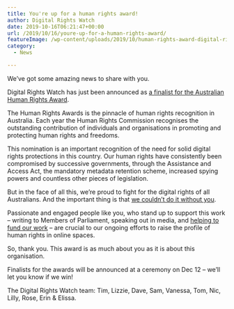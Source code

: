 ```yaml
---
title: You're up for a human rights award!
author: Digital Rights Watch
date: 2019-10-16T06:21:47+00:00
url: /2019/10/16/youre-up-for-a-human-rights-award/
featureImage: /wp-content/uploads/2019/10/human-rights-award-digital-rights-watch.jpg
category:
  - News

---
```

We&#8217;ve got some amazing news to share with you.

Digital Rights Watch has just been announced as <a href="http://www.humanrights.gov.au/about/news/first-finalists-announced-human-rights-awards" target="_blank" rel="noreferrer noopener" aria-label="a finalist for the Australian Human Rights Award (opens in a new tab)">a finalist for the Australian Human Rights Award</a>.

The Human Rights Awards is the pinnacle of human rights recognition in Australia. Each year the Human Rights Commission recognises the outstanding contribution of individuals and organisations in promoting and protecting human rights and freedoms.

This nomination is an important recognition of the need for solid digital rights protections in this country. Our human rights have consistently been compromised by successive governments, through the Assistance and Access Act, the mandatory metadata retention scheme, increased spying powers and countless other pieces of legislation.

But in the face of all this, we&#8217;re proud to fight for the digital rights of all Australians. And the important thing is that <a href="https://digitalrightswatch.org.au/join/" target="_blank" rel="noreferrer noopener" aria-label="we couldn't do it without you (opens in a new tab)">we couldn&#8217;t do it without you</a>.

Passionate and engaged people like you, who stand up to support this work &#8211; writing to Members of Parliament, speaking out in media, and [helping to fund our work][1] &#8211; are crucial to our ongoing efforts to raise the profile of human rights in online spaces.

So, thank you. This award is as much about you as it is about this organisation.

Finalists for the awards will be announced at a ceremony on Dec 12 &#8211; we&#8217;ll let you know if we win!

The Digital Rights Watch team: Tim, Lizzie, Dave, Sam, Vanessa, Tom, Nic, Lilly, Rose, Erin & Elissa.

 [1]: https://digitalrightswatch.org.au/donate/
